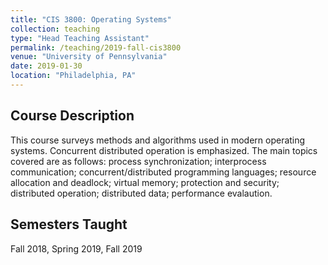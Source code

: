 ```yaml
---
title: "CIS 3800: Operating Systems"
collection: teaching
type: "Head Teaching Assistant"
permalink: /teaching/2019-fall-cis3800
venue: "University of Pennsylvania"
date: 2019-01-30
location: "Philadelphia, PA"
---
```

## Course Description
This course surveys methods and algorithms used in modern operating systems. Concurrent distributed operation is emphasized. The main topics covered are as follows: process synchronization; interprocess communication; concurrent/distributed programming languages; resource allocation and deadlock; virtual memory; protection and security; distributed operation; distributed data; performance evalaution.

## Semesters Taught
Fall 2018, Spring 2019, Fall 2019